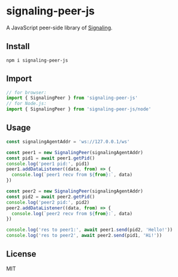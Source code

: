 # signaling-peer-js

A JavaScript peer-side library of [Signaling](https://github.com/mys1024/signaling).

## Install

```shell
npm i signaling-peer-js
```

## Import

```javascript
// for browser:
import { SignalingPeer } from 'signaling-peer-js'
// for Node.js:
import { SignalingPeer } from 'signaling-peer-js/node'
```

## Usage

```javascript
const signalingAgentAddr = 'ws://127.0.0.1/ws'

const peer1 = new SignalingPeer(signalingAgentAddr)
const pid1 = await peer1.getPid()
console.log('peer1 pid:', pid1)
peer1.addDataListener((data, from) => {
  console.log(`peer1 recv from ${from}:`, data)
})

const peer2 = new SignalingPeer(signalingAgentAddr)
const pid2 = await peer2.getPid()
console.log('peer2 pid:', pid2)
peer2.addDataListener((data, from) => {
  console.log(`peer2 recv from ${from}:`, data)
})

console.log('res to peer1:', await peer1.send(pid2, 'Hello!'))
console.log('res to peer2', await peer2.send(pid1, 'Hi!'))
```

## License

MIT
